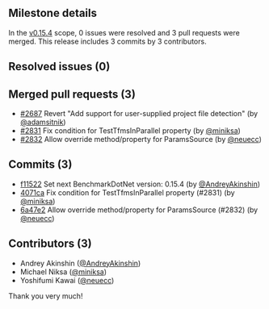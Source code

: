 ## Milestone details

In the [v0.15.4](https://github.com/dotnet/BenchmarkDotNet/issues?q=milestone:v0.15.4) scope, 
0 issues were resolved and 3 pull requests were merged.
This release includes 3 commits by 3 contributors.

## Resolved issues (0)


## Merged pull requests (3)

* [#2687](https://github.com/dotnet/BenchmarkDotNet/pull/2687) Revert "Add support for user-supplied project file detection" (by [@adamsitnik](https://github.com/adamsitnik))
* [#2831](https://github.com/dotnet/BenchmarkDotNet/pull/2831) Fix condition for TestTfmsInParallel property (by [@miniksa](https://github.com/miniksa))
* [#2832](https://github.com/dotnet/BenchmarkDotNet/pull/2832) Allow override method/property for ParamsSource (by [@neuecc](https://github.com/neuecc))

## Commits (3)

* [f11522](https://github.com/dotnet/BenchmarkDotNet/commit/f1152216b4f83b1585b05ab9764c0dec46ee2734) Set next BenchmarkDotNet version: 0.15.4 (by [@AndreyAkinshin](https://github.com/AndreyAkinshin))
* [4071ca](https://github.com/dotnet/BenchmarkDotNet/commit/4071cae35d27a2be1d42fb4b59972294dfadc0a7) Fix condition for TestTfmsInParallel property (#2831) (by [@miniksa](https://github.com/miniksa))
* [6a47e2](https://github.com/dotnet/BenchmarkDotNet/commit/6a47e2686c92e635109d2cb95896e5f2059172ca) Allow override method/property for ParamsSource (#2832) (by [@neuecc](https://github.com/neuecc))

## Contributors (3)

* Andrey Akinshin ([@AndreyAkinshin](https://github.com/AndreyAkinshin))
* Michael Niksa ([@miniksa](https://github.com/miniksa))
* Yoshifumi Kawai ([@neuecc](https://github.com/neuecc))

Thank you very much!

